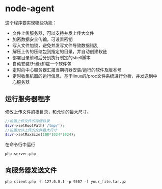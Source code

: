 node-agent
=============
这个程序要实现哪些功能：

* 文件上传服务器，可以支持并发上传大文件
* 加密数据安全传输，可设置密钥
* 写入文件加锁，避免并发写文件导致数据错乱
* 解压上传的压缩包到指定的目录，并自动创建软链
* 部署目录前和后分别执行制定的shell脚本
* 自动安装/升级/卸载一个软件包
* 定时向中心服务器汇报当期机器安装/运行的软件及版本号
* 定时收集机器的运行信息，基于linux的/proc文件系统进行分析，并发送到中心服务器

运行服务器程序
----
修改上传文件的根目录，和允许的最大尺寸。
```php
//设置上传文件的存储目录
$svr->setRootPath('/tmp/');
//设置允许上传的文件最大尺寸
$svr->setMaxSize(100*1024*1024);
```

在命令行中运行
```shell
php server.php
```

向服务器发送文件
----

```shell
php client.php -h 127.0.0.1 -p 9507 -f your_file.tar.gz
```
